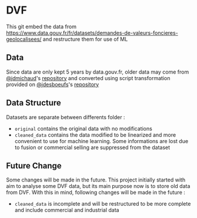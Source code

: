 # DVF
This git embed the data from https://www.data.gouv.fr/fr/datasets/demandes-de-valeurs-foncieres-geolocalisees/ and restructure them for use of ML

## Data
Since data are only kept 5 years by data.gouv.fr, older data may come from [@jdmichaud](https://github.com/jdmichaud)'s [repository](https://github.com/jdmichaud/dvf) and converted using script transformation provided on [@jdesboeufs](https://github.com/jdesboeufs)'s [repository](https://github.com/etalab/dvf)

## Data Structure
Datasets are separate between differents folder :
 * `original` contains the original data with no modifications
 * `cleaned_data` contains the data modified to be linearized and more convenient to use for machine learning. Some informations are lost due to fusion or commercial selling are suppressed from the dataset

## Future Change
Some changes will be made in the future. This project initially started with aim to analyse some DVF data, but its main purpose now is to store old data from DVF. With this in mind, following changes will be made in the future :
 * `cleaned_data` is incomplete and will be restructured to be more complete and include commercial and industrial data
